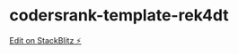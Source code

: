 # codersrank-template-rek4dt

[Edit on StackBlitz ⚡️](https://stackblitz.com/edit/codersrank-template-rek4dt)